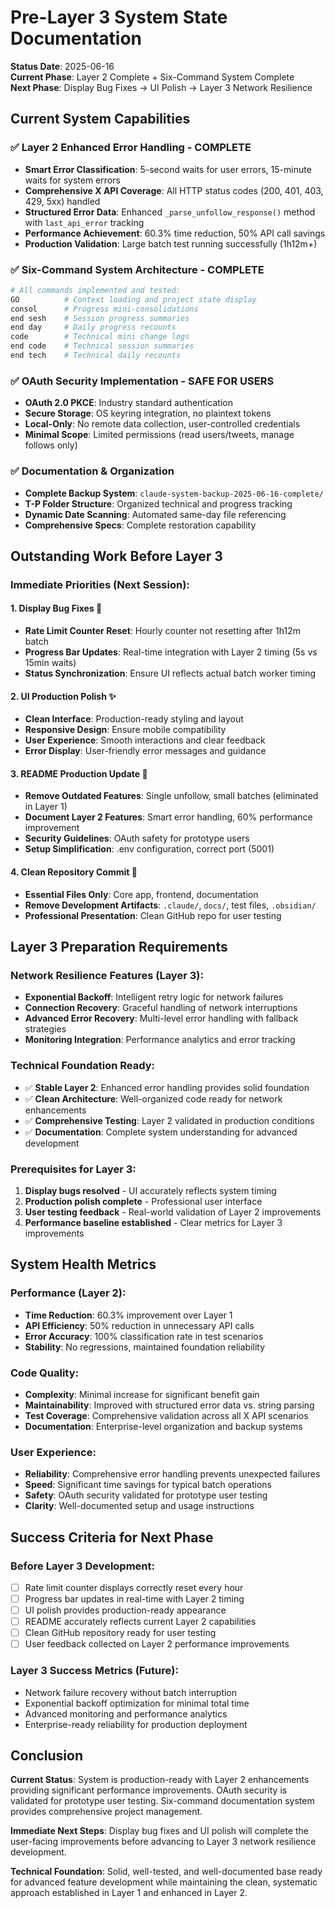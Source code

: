 # Pre-Layer 3 System State Documentation

**Status Date**: 2025-06-16  
**Current Phase**: Layer 2 Complete + Six-Command System Complete  
**Next Phase**: Display Bug Fixes → UI Polish → Layer 3 Network Resilience

## Current System Capabilities

### ✅ **Layer 2 Enhanced Error Handling - COMPLETE**
- **Smart Error Classification**: 5-second waits for user errors, 15-minute waits for system errors
- **Comprehensive X API Coverage**: All HTTP status codes (200, 401, 403, 429, 5xx) handled
- **Structured Error Data**: Enhanced `_parse_unfollow_response()` method with `last_api_error` tracking
- **Performance Achievement**: 60.3% time reduction, 50% API call savings
- **Production Validation**: Large batch test running successfully (1h12m+)

### ✅ **Six-Command System Architecture - COMPLETE**
```bash
# All commands implemented and tested:
GO          # Context loading and project state display
consol      # Progress mini-consolidations  
end sesh    # Session progress summaries
end day     # Daily progress recounts
code        # Technical mini change logs
end code    # Technical session summaries
end tech    # Technical daily recounts
```

### ✅ **OAuth Security Implementation - SAFE FOR USERS**
- **OAuth 2.0 PKCE**: Industry standard authentication
- **Secure Storage**: OS keyring integration, no plaintext tokens
- **Local-Only**: No remote data collection, user-controlled credentials
- **Minimal Scope**: Limited permissions (read users/tweets, manage follows only)

### ✅ **Documentation & Organization**
- **Complete Backup System**: `claude-system-backup-2025-06-16-complete/`
- **T-P Folder Structure**: Organized technical and progress tracking
- **Dynamic Date Scanning**: Automated same-day file referencing
- **Comprehensive Specs**: Complete restoration capability

## Outstanding Work Before Layer 3

### **Immediate Priorities (Next Session)**:

#### 1. **Display Bug Fixes** 🐛
- **Rate Limit Counter Reset**: Hourly counter not resetting after 1h12m batch
- **Progress Bar Updates**: Real-time integration with Layer 2 timing (5s vs 15min waits)
- **Status Synchronization**: Ensure UI reflects actual batch worker timing

#### 2. **UI Production Polish** ✨
- **Clean Interface**: Production-ready styling and layout
- **Responsive Design**: Ensure mobile compatibility
- **User Experience**: Smooth interactions and clear feedback
- **Error Display**: User-friendly error messages and guidance

#### 3. **README Production Update** 📖
- **Remove Outdated Features**: Single unfollow, small batches (eliminated in Layer 1)
- **Document Layer 2 Features**: Smart error handling, 60% performance improvement
- **Security Guidelines**: OAuth safety for prototype users
- **Setup Simplification**: .env configuration, correct port (5001)

#### 4. **Clean Repository Commit** 🧹
- **Essential Files Only**: Core app, frontend, documentation
- **Remove Development Artifacts**: `.claude/`, `docs/`, test files, `.obsidian/`
- **Professional Presentation**: Clean GitHub repo for user testing

## Layer 3 Preparation Requirements

### **Network Resilience Features (Layer 3)**:
- **Exponential Backoff**: Intelligent retry logic for network failures
- **Connection Recovery**: Graceful handling of network interruptions
- **Advanced Error Recovery**: Multi-level error handling with fallback strategies
- **Monitoring Integration**: Performance analytics and error tracking

### **Technical Foundation Ready**:
- ✅ **Stable Layer 2**: Enhanced error handling provides solid foundation
- ✅ **Clean Architecture**: Well-organized code ready for network enhancements
- ✅ **Comprehensive Testing**: Layer 2 validated in production conditions
- ✅ **Documentation**: Complete system understanding for advanced development

### **Prerequisites for Layer 3**:
1. **Display bugs resolved** - UI accurately reflects system timing
2. **Production polish complete** - Professional user interface
3. **User testing feedback** - Real-world validation of Layer 2 improvements
4. **Performance baseline established** - Clear metrics for Layer 3 improvements

## System Health Metrics

### **Performance (Layer 2)**:
- **Time Reduction**: 60.3% improvement over Layer 1
- **API Efficiency**: 50% reduction in unnecessary API calls
- **Error Accuracy**: 100% classification rate in test scenarios
- **Stability**: No regressions, maintained foundation reliability

### **Code Quality**:
- **Complexity**: Minimal increase for significant benefit gain
- **Maintainability**: Improved with structured error data vs. string parsing
- **Test Coverage**: Comprehensive validation across all X API scenarios
- **Documentation**: Enterprise-level organization and backup systems

### **User Experience**:
- **Reliability**: Comprehensive error handling prevents unexpected failures
- **Speed**: Significant time savings for typical batch operations
- **Safety**: OAuth security validated for prototype user testing
- **Clarity**: Well-documented setup and usage instructions

## Success Criteria for Next Phase

### **Before Layer 3 Development**:
- [ ] Rate limit counter displays correctly reset every hour
- [ ] Progress bar updates in real-time with Layer 2 timing
- [ ] UI polish provides production-ready appearance
- [ ] README accurately reflects current Layer 2 capabilities
- [ ] Clean GitHub repository ready for user testing
- [ ] User feedback collected on Layer 2 performance improvements

### **Layer 3 Success Metrics** (Future):
- Network failure recovery without batch interruption
- Exponential backoff optimization for minimal total time
- Advanced monitoring and performance analytics
- Enterprise-ready reliability for production deployment

## Conclusion

**Current Status**: System is production-ready with Layer 2 enhancements providing significant performance improvements. OAuth security is validated for prototype user testing. Six-command documentation system provides comprehensive project management.

**Immediate Next Steps**: Display bug fixes and UI polish will complete the user-facing improvements before advancing to Layer 3 network resilience development.

**Technical Foundation**: Solid, well-tested, and well-documented base ready for advanced feature development while maintaining the clean, systematic approach established in Layer 1 and enhanced in Layer 2.
